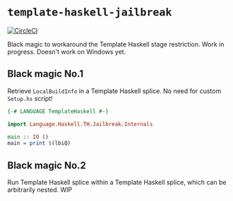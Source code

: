 # `template-haskell-jailbreak`

[![CircleCI](https://circleci.com/gh/TerrorJack/template-haskell-jailbreak/tree/master.svg?style=shield)](https://circleci.com/gh/TerrorJack/template-haskell-jailbreak/tree/master)

Black magic to workaround the Template Haskell stage restriction. Work in progress. Doesn't work on Windows yet.

## Black magic No.1

Retrieve `LocalBuildInfo` in a Template Haskell splice. No need for custom `Setup.hs` script!

```haskell
{-# LANGUAGE TemplateHaskell #-}

import Language.Haskell.TH.Jailbreak.Internals

main :: IO ()
main = print $(lbiQ)
```

## Black magic No.2

Run Template Haskell splice within a Template Haskell splice, which can be arbitrarily nested. WIP
